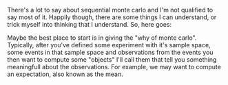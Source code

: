 There's a lot to say about sequential monte carlo and I'm not qualified to say most of it. Happily though, there are some things I can understand, or trick myself into thinking that I understand. So, here goes: 

Maybe the best place to start is in giving the "why of monte carlo". Typically, after you've defined some experiment with it's sample space, some events in that sample space and observations from the events you then want to compute some "objects" I'll call them that tell you something meaningfull about the observations. For example, we may want to compute an expectation, also known as the mean.
